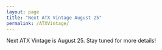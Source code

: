 ```yaml
---
layout: page
title: "Next ATX Vintage August 25"
permalink: /ATXVintage/
---
```


Next ATX Vintage is August 25. Stay tuned for more details!
